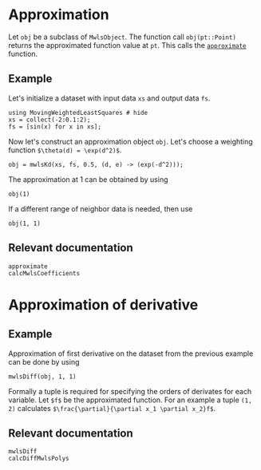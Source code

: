 # Approximation

Let `obj` be a subclass of `MwlsObject`.
The function call `obj(pt::Point)` returns the approximated function value at `pt`.
This calls the [`approximate`](@ref) function.

## Example

Let's initialize a dataset with input data `xs` and output data `fs`.

```@example approx
using MovingWeightedLeastSquares # hide
xs = collect(-2:0.1:2);
fs = [sin(x) for x in xs];
```

Now let's construct an approximation object `obj`.
Let's choose a weighting function ``$\theta(d) = \exp(d^2)$``.

```@example approx
obj = mwlsKd(xs, fs, 0.5, (d, e) -> (exp(-d^2)));
```

The approximation at 1 can be obtained by using

```@example approx
obj(1)
```

If a different range of neighbor data is needed, then use

```@example approx
obj(1, 1)
```

## Relevant documentation

```@docs
approximate
calcMwlsCoefficients
```

# Approximation of derivative

## Example

Approximation of first derivative on the dataset from the previous example can be done by using

```@example approx
mwlsDiff(obj, 1, 1)
```

Formally a tuple is required for specifying the orders of derivates for each variable.
Let ``$f$`` be the approximated function. For an example a tuple `(1, 2)` calculates ``$\frac{\partial}{\partial x_1 \partial x_2}f$``.

## Relevant documentation

```@docs
mwlsDiff
calcDiffMwlsPolys
```

